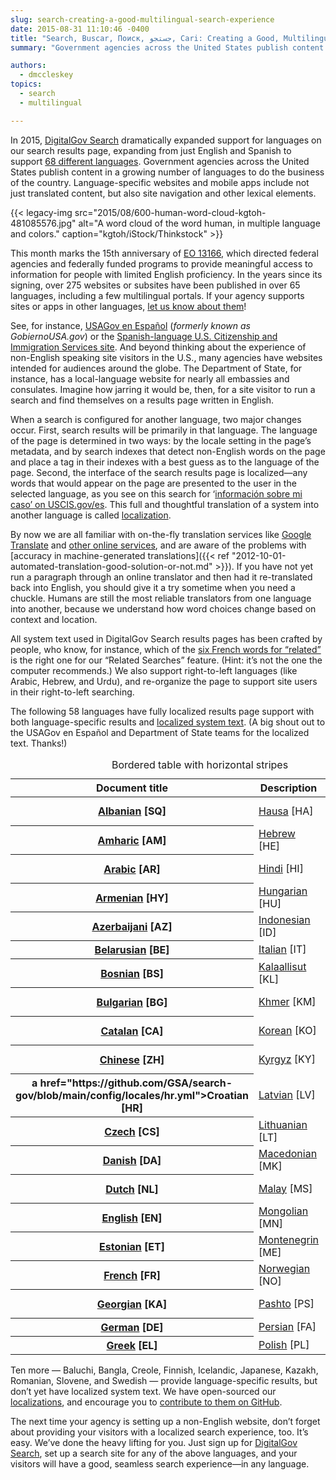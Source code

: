 ```yaml
---
slug: search-creating-a-good-multilingual-search-experience
date: 2015-08-31 11:10:46 -0400
title: "Search, Buscar, Поиск, جستجو, Cari: Creating a Good, Multilingual Search Experience"
summary: "Government agencies across the United States publish content in a growing number of languages to do the business of the country. In 2015, DigitalGov Search dramatically expanded support for languages on our search results page, expanding from just English and Spanish to support 68 different languages."

authors:
  - dmccleskey
topics:
  - search
  - multilingual

---
```


In 2015, [DigitalGov Search](http://search.digitalgov.gov/) dramatically expanded support for languages on our search results page, expanding from just English and Spanish to support [68 different languages](http://search.digitalgov.gov/manual/supported-languages.html). Government agencies across the United States publish content in a growing number of languages to do the business of the country. Language-specific websites and mobile apps include not just translated content, but also site navigation and other lexical elements.

{{< legacy-img src="2015/08/600-human-word-cloud-kgtoh-481085576.jpg" alt="A word cloud of the word human, in multiple language and colors." caption="kgtoh/iStock/Thinkstock" >}}

This month marks the 15th anniversary of [EO 13166](http://www.lep.gov/13166/eo13166.html), which directed federal agencies and federally funded programs to provide meaningful access to information for people with limited English proficiency. In the years since its signing, over 275 websites or subsites have been published in over 65 languages, including a few multilingual portals. If your agency supports sites or apps in other languages, [let us know about them](https://www.surveymonkey.com/r/BCZRZ6C)!

See, for instance, [USAGov en Espa&#241;ol](https://www.usa.gov/espanol/) (_formerly known as GobiernoUSA.gov_) or the [Spanish-language U.S. Citizenship and Immigration Services site](http://www.uscis.gov/espanol). And beyond thinking about the experience of non-English speaking site visitors in the U.S., many agencies have websites intended for audiences around the globe. The Department of State, for instance, has a local-language website for nearly all embassies and consulates. Imagine how jarring it would be, then, for a site visitor to run a search and find themselves on a results page written in English.

When a search is configured for another language, two major changes occur. First, search results will be primarily in that language. The language of the page is determined in two ways: by the locale setting in the page’s metadata, and by search indexes that detect non-English words on the page and place a tag in their indexes with a best guess as to the language of the page. Second, the interface of the search results page is localized—any words that would appear on the page are presented to the user in the selected language, as you see on this search for &#8216;[información sobre mi caso&#8217; on USCIS.gov/es](http://search.uscis.gov/search?affiliate=uscis_gov_es&query=informacion+sobre+mi+caso). This full and thoughtful translation of a system into another language is called [localization](https://en.wikipedia.org/wiki/Internationalization_and_localization).

By now we are all familiar with on-the-fly translation services like [Google Translate](https://translate.google.com/) and [other online services](https://duckduckgo.com/?q=online+translator), and are aware of the problems with [accuracy in machine-generated translations]({{< ref "2012-10-01-automated-translation-good-solution-or-not.md" >}}). If you have not yet run a paragraph through an online translator and then had it re-translated back into English, you should give it a try sometime when you need a chuckle. Humans are still the most reliable translators from one language into another, because we understand how word choices change based on context and location.

All system text used in DigitalGov Search results pages has been crafted by people, who know, for instance, which of the [six French words for &#8220;related&#8221;](https://translate.google.com/#auto/fr/related) is the right one for our “Related Searches” feature. (Hint: it’s not the one the computer recommends.) We also support right-to-left languages (like Arabic, Hebrew, and Urdu), and re-organize the page to support site users in their right-to-left searching.

The following 58 languages have fully localized results page support with both language-specific results and [localized system text](https://github.com/GSA/punchcard/tree/master/localizations). (A big shout out to the USAGov en Espa&#241;ol and Department of State teams for the localized text. Thanks!)


<table class="usa-table usa-table--striped">
<caption>Bordered table with horizontal stripes</caption>

<thead>
<tr>
<th scope="col">Document title</th>
<th scope="col">Description</th>
<th scope="col">Year</th>
</tr>
</thead>

<tbody>

<tr>
<th scope="row"><a href="https://github.com/GSA/search-gov/blob/main/config/locales/sq.yml">Albanian</a> [SQ]</th>
<td><a href="https://github.com/GSA/search-gov/blob/main/config/locales/ha.yml">Hausa</a> [HA]</td>
<td><a href="https://github.com/GSA/search-gov/blob/main/config/locales/pt.yml">Portuguese</a> [PT]</td>
</tr>

<tr>
<th scope="row"><a href="https://github.com/GSA/search-gov/blob/main/config/locales/am.yml">Amharic</a> [AM]</th>
<td><a href="https://github.com/GSA/search-gov/blob/main/config/locales/he.yml">Hebrew</a> [HE]</td>
<td><a href="https://github.com/GSA/search-gov/blob/main/config/locales/pa.yml">Punjabi</a> [PA]</td>
</tr>

<tr>
<th scope="row"><a href="https://github.com/GSA/search-gov/blob/main/config/locales/ar.yml">Arabic</a> [AR]</th>
<td><a href="https://github.com/GSA/search-gov/blob/main/config/locales/hi.yml">Hindi</a> [HI]</td>
<td><a href="https://github.com/GSA/search-gov/blob/main/config/locales/ru.yml">Russian</a> [RU]</td>
</tr>

<tr>
<th scope="row"><a href="https://github.com/GSA/search-gov/blob/main/config/locales/hy.yml">Armenian</a> [HY]</th>
<td><a href="https://github.com/GSA/search-gov/blob/main/config/locales/hu.yml">Hungarian</a> [HU]</td>
<td><a href="https://github.com/GSA/search-gov/blob/main/config/locales/sr.yml">Serbian</a> [SR]</td>
</tr>

<tr>
<th scope="row"><a href="https://github.com/GSA/search-gov/blob/main/config/locales/az.yml">Azerbaijani</a> [AZ]</th>
<td><a href="https://github.com/GSA/search-gov/blob/main/config/locales/id.yml">Indonesian</a> [ID]</td>
<td><a href="https://github.com/GSA/search-gov/blob/main/config/locales/sd.yml">Sindhi</a>‎ [SD]</td>
</tr>

<tr>
<th scope="row"><a href="https://github.com/GSA/search-gov/blob/main/config/locales/be.yml">Belarusian</a> [BE]</th>
<td><a href="https://github.com/GSA/search-gov/blob/main/config/locales/it.yml">Italian</a> [IT]</td>
<td><a href="https://github.com/GSA/search-gov/blob/main/config/locales/sk.yml">Slovak</a> [SK]</td>
</tr>

<tr>
<th scope="row"><a href="https://github.com/GSA/search-gov/blob/main/config/locales/bs.yml">Bosnian</a> [BS]</th>
<td><a href="https://github.com/GSA/search-gov/blob/main/config/locales/kl.yml">Kalaallisut</a> [KL]</td>
<td><a href="https://github.com/GSA/search-gov/blob/main/config/locales/so.yml">Somalian</a> [SO]</td>
</tr>

<tr>
<th scope="row"><a href="https://github.com/GSA/search-gov/blob/main/config/locales/bg.yml">Bulgarian</a> [BG]</th>
<td><a href="https://github.com/GSA/search-gov/blob/main/config/locales/km.yml">Khmer</a> [KM]</td>
<td><a href="https://github.com/GSA/search-gov/blob/main/config/locales/es.yml">Spanish</a> [ES]</td>
</tr>

<tr>
<th scope="row"><a href="https://github.com/GSA/search-gov/blob/main/config/locales/ca.yml">Catalan</a> [CA]</th>
<td><a href="https://github.com/GSA/search-gov/blob/main/config/locales/ko.yml">Korean</a> [KO]</td>
<td><a href="https://github.com/GSA/search-gov/blob/main/config/locales/sw.yml">Swahili</a> [SW]</td>
</tr>

<tr>
<th scope="row"><a href="https://github.com/GSA/search-gov/blob/main/config/locales/zh.yml">Chinese</a> [ZH]</th>
<td><a href="https://github.com/GSA/search-gov/blob/main/config/locales/ky.yml">Kyrgyz</a> [KY]</td>
<td><a href="https://github.com/GSA/search-gov/blob/main/config/locales/tl.yml">Tagalog</a> [TL]</td>
</tr>

<tr>
<th scope="row">a href="https://github.com/GSA/search-gov/blob/main/config/locales/hr.yml">Croatian</a> [HR]</th>
<td><a href="https://github.com/GSA/search-gov/blob/main/config/locales/lv.yml">Latvian</a> [LV]</td>
<td><a href="https://github.com/GSA/search-gov/blob/main/config/locales/tg.yml">Tajik</a> [TG]</td>
</tr>

<tr>
<th scope="row"><a href="https://github.com/GSA/search-gov/blob/main/config/locales/cs.yml">Czech</a> [CS]</th>
<td><a href="https://github.com/GSA/search-gov/blob/main/config/locales/lt.yml">Lithuanian</a> [LT]</td>
<td><a href="https://github.com/GSA/search-gov/blob/main/config/locales/th.yml">Thai</a> [TH]</td>
</tr>

<tr>
<th scope="row"><a href="https://github.com/GSA/search-gov/blob/main/config/locales/da.yml">Danish</a> [DA]</th>
<td><a href="https://github.com/GSA/search-gov/blob/main/config/locales/mk.yml">Macedonian</a> [MK]</td>
<td><a href="https://github.com/GSA/search-gov/blob/main/config/locales/tr.yml">Turkish</a> [TR]</td>
</tr>

<tr>
<th scope="row"><a href="https://github.com/GSA/search-gov/blob/main/config/locales/nl.yml">Dutch</a> [NL]</th>
<td><a href="https://github.com/GSA/search-gov/blob/main/config/locales/ms.yml">Malay</a> [MS]</td>
<td><a href="https://github.com/GSA/search-gov/blob/main/config/locales/tk.yml">Turkmen</a> [TK]</td>
</tr>

<tr>
<th scope="row"><a href="https://github.com/GSA/search-gov/blob/main/config/locales/en.yml">English</a> [EN]</th>
<td><a href="https://github.com/GSA/search-gov/blob/main/config/locales/mn.yml">Mongolian</a> [MN]</td>
<td><a href="https://github.com/GSA/search-gov/blob/main/config/locales/uk.yml">Ukrainian</a> [UK]</td>
</tr>

<tr>
<th scope="row"><a href="https://github.com/GSA/search-gov/blob/main/config/locales/et.yml">Estonian</a> [ET]</th>
<td><a href="https://github.com/GSA/search-gov/blob/main/config/locales/me.yml">Montenegrin</a> [ME]</td>
<td><a href="https://github.com/GSA/search-gov/blob/main/config/locales/ur.yml">Urdu</a> [UR]</td>
</tr>

<tr>
<th scope="row"><a href="https://github.com/GSA/search-gov/blob/main/config/locales/fr.yml">French</a> [FR]</th>
<td><a href="https://github.com/GSA/search-gov/blob/main/config/locales/no.yml">Norwegian</a> [NO]</td>
<td><a href="https://github.com/GSA/search-gov/blob/main/config/locales/uz.yml">Uzbek</a> [UZ]</td>
</tr>

<tr>
<th scope="row"><a href="https://github.com/GSA/search-gov/blob/main/config/locales/ka.yml">Georgian</a> [KA]</th>
<td><a href="https://github.com/GSA/search-gov/blob/main/config/locales/ps.yml">Pashto</a> [PS]</td>
<td><a href="https://github.com/GSA/search-gov/blob/main/config/locales/vi.yml">Vietnamese</a> [VI]</td>
</tr>

<tr>
<th scope="row"><a href="https://github.com/GSA/search-gov/blob/main/config/locales/de.yml">German</a> [DE]</th>
<td><a href="https://github.com/GSA/search-gov/blob/main/config/locales/fa.yml">Persian</a> [FA]</td>
<td>&nbsp;</td>
</tr>

<tr>
<th scope="row"><a href="https://github.com/GSA/search-gov/blob/main/config/locales/el.yml">Greek</a> [EL]</th>
<td><a href="https://github.com/GSA/search-gov/blob/main/config/locales/pl.yml">Polish</a> [PL]</td>
<td>&nbsp;</td>
</tr>

</tbody>
</table>

Ten more — Baluchi, Bangla, Creole, Finnish, Icelandic, Japanese, Kazakh, Romanian, Slovene, and Swedish — provide language-specific results, but don’t yet have localized system text. We have open-sourced our [localizations](https://github.com/GSA/punchcard/tree/master?tab=readme-ov-file#localizations-l10n), and encourage you to [contribute to them on GitHub](https://github.com/GSA/search-gov/blob/main/CONTRIBUTING.md).

The next time your agency is setting up a non-English website, don’t forget about providing your visitors with a localized search experience, too. It’s easy. We’ve done the heavy lifting for you. Just sign up for [DigitalGov Search](https://www.search.gov), set up a search site for any of the above languages, and your visitors will have a good, seamless search experience—in any language.
